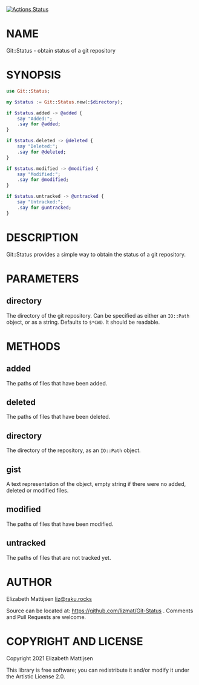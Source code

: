 [![Actions Status](https://github.com/lizmat/Git-Status/workflows/test/badge.svg)](https://github.com/lizmat/Git-Status/actions)

NAME
====

Git::Status - obtain status of a git repository

SYNOPSIS
========

```raku
use Git::Status;

my $status := Git::Status.new(:$directory);

if $status.added -> @added {
    say "Added:";
    .say for @added;
}

if $status.deleted -> @deleted {
    say "Deleted:";
    .say for @deleted;
}

if $status.modified -> @modified {
    say "Modified:";
    .say for @modified;
}

if $status.untracked -> @untracked {
    say "Untracked:";
    .say for @untracked;
}
```

DESCRIPTION
===========

Git::Status provides a simple way to obtain the status of a git repository.

PARAMETERS
==========

directory
---------

The directory of the git repository. Can be specified as either an `IO::Path` object, or as a string. Defaults to `$*CWD`. It should be readable.

METHODS
=======

added
-----

The paths of files that have been added.

deleted
-------

The paths of files that have been deleted.

directory
---------

The directory of the repository, as an `IO::Path` object.

gist
----

A text representation of the object, empty string if there were no added, deleted or modified files.

modified
--------

The paths of files that have been modified.

untracked
---------

The paths of files that are not tracked yet.

AUTHOR
======

Elizabeth Mattijsen <liz@raku.rocks>

Source can be located at: https://github.com/lizmat/Git-Status . Comments and Pull Requests are welcome.

COPYRIGHT AND LICENSE
=====================

Copyright 2021 Elizabeth Mattijsen

This library is free software; you can redistribute it and/or modify it under the Artistic License 2.0.

